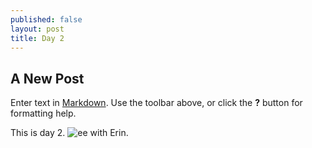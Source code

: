 ```yaml
---
published: false
layout: post
title: Day 2
---
```

## A New Post

Enter text in [Markdown](http://daringfireball.net/projects/markdown/). Use the toolbar above, or click the **?** button for formatting help.

This is day 2.
![ee]({{site.baseurl}}/_posts/eringradwalk.jpg)
with Erin.
